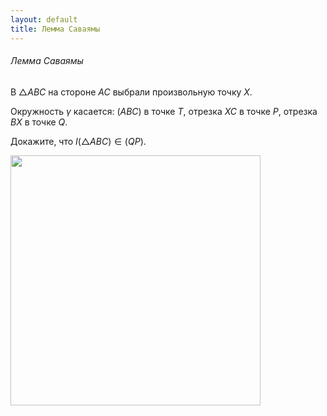```yaml
---
layout: default
title: Лемма Саваямы
---
```


###### Лемма Саваямы

В $△ABC$ на стороне $AC$  выбрали произвольную точку $X$.

Окружность $\gamma$ касается:
$(ABC)$ в точке $T$,
отрезка $XC$ в точке $P$,
отрезка $BX$ в точке $Q$.

Докажите, что $I(△ABC) \in (QP)$.

<img width='400' src="https://docs.google.com/drawings/d/1xS846vW-fNAbmzwXfuwDTBxrRo0c2mflicqs3YJbFt8/export/svg">

